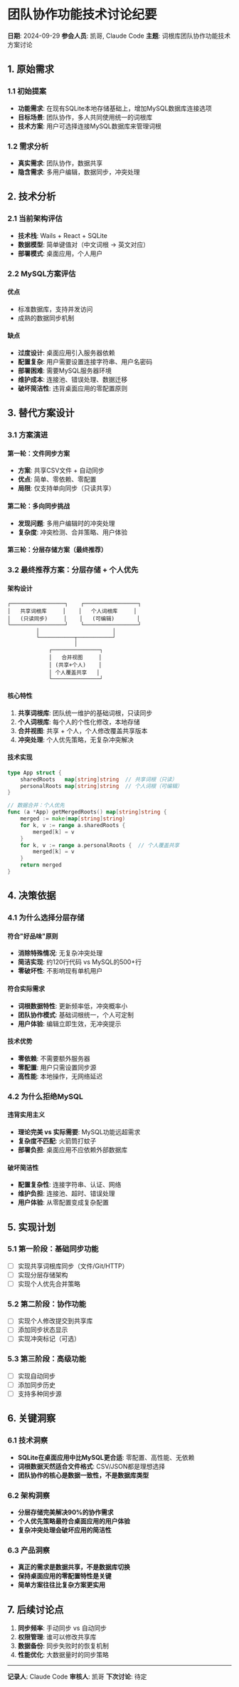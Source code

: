 # 团队协作功能技术讨论纪要

**日期**: 2024-09-29
**参会人员**: 凯哥, Claude Code
**主题**: 词根库团队协作功能技术方案讨论

## 1. 原始需求

### 1.1 初始提案
- **功能需求**: 在现有SQLite本地存储基础上，增加MySQL数据库连接选项
- **目标场景**: 团队协作，多人共同使用统一的词根库
- **技术方案**: 用户可选择连接MySQL数据库来管理词根

### 1.2 需求分析
- **真实需求**: 团队协作，数据共享
- **隐含需求**: 多用户编辑，数据同步，冲突处理

## 2. 技术分析

### 2.1 当前架构评估
- **技术栈**: Wails + React + SQLite
- **数据模型**: 简单键值对（中文词根 → 英文对应）
- **部署模式**: 桌面应用，个人用户

### 2.2 MySQL方案评估

#### 优点
- 标准数据库，支持并发访问
- 成熟的数据同步机制

#### 缺点
- **过度设计**: 桌面应用引入服务器依赖
- **配置复杂**: 用户需要设置连接字符串、用户名密码
- **部署困难**: 需要MySQL服务器环境
- **维护成本**: 连接池、错误处理、数据迁移
- **破坏简洁性**: 违背桌面应用的零配置原则

## 3. 替代方案设计

### 3.1 方案演进

#### 第一轮：文件同步方案
- **方案**: 共享CSV文件 + 自动同步
- **优点**: 简单、零依赖、零配置
- **局限**: 仅支持单向同步（只读共享）

#### 第二轮：多向同步挑战
- **发现问题**: 多用户编辑时的冲突处理
- **复杂度**: 冲突检测、合并策略、用户体验

#### 第三轮：分层存储方案（最终推荐）

### 3.2 最终推荐方案：分层存储 + 个人优先

#### 架构设计
```
┌─────────────────┐    ┌─────────────────┐
│   共享词根库     │    │   个人词根库     │
│   (只读同步)     │    │   (可编辑)       │
└─────────────────┘    └─────────────────┘
         │                       │
         └───────────┬───────────┘
                     │
             ┌───────────────┐
             │   合并视图     │
             │ (共享+个人)    │
             │ 个人覆盖共享   │
             └───────────────┘
```

#### 核心特性
1. **共享词根库**: 团队统一维护的基础词根，只读同步
2. **个人词根库**: 每个人的个性化修改，本地存储
3. **合并视图**: 共享 + 个人，个人修改覆盖共享版本
4. **冲突处理**: 个人优先策略，无复杂冲突解决

#### 技术实现
```go
type App struct {
    sharedRoots   map[string]string  // 共享词根（只读）
    personalRoots map[string]string  // 个人词根（可编辑）
}

// 数据合并：个人优先
func (a *App) getMergedRoots() map[string]string {
    merged := make(map[string]string)
    for k, v := range a.sharedRoots {
        merged[k] = v
    }
    for k, v := range a.personalRoots {  // 个人覆盖共享
        merged[k] = v
    }
    return merged
}
```

## 4. 决策依据

### 4.1 为什么选择分层存储

#### 符合"好品味"原则
- **消除特殊情况**: 无复杂冲突处理
- **简洁实现**: 约120行代码 vs MySQL的500+行
- **零破坏性**: 不影响现有单机用户

#### 符合实际需求
- **词根数据特性**: 更新频率低，冲突概率小
- **团队协作模式**: 基础词根统一，个人可定制
- **用户体验**: 编辑立即生效，无冲突提示

#### 技术优势
- **零依赖**: 不需要额外服务器
- **零配置**: 用户只需设置同步源
- **高性能**: 本地操作，无网络延迟

### 4.2 为什么拒绝MySQL

#### 违背实用主义
- **理论完美 vs 实际需要**: MySQL功能远超需求
- **复杂度不匹配**: 火箭筒打蚊子
- **部署负担**: 桌面应用不应依赖外部数据库

#### 破坏简洁性
- **配置复杂性**: 连接字符串、认证、网络
- **维护负担**: 连接池、超时、错误处理
- **用户体验**: 从零配置变成复杂配置

## 5. 实现计划

### 5.1 第一阶段：基础同步功能
- [ ] 实现共享词根库同步（文件/Git/HTTP）
- [ ] 实现分层存储架构
- [ ] 实现个人优先合并策略

### 5.2 第二阶段：协作功能
- [ ] 实现个人修改提交到共享库
- [ ] 添加同步状态显示
- [ ] 实现冲突标记（可选）

### 5.3 第三阶段：高级功能
- [ ] 实现自动同步
- [ ] 添加同步历史
- [ ] 支持多种同步源

## 6. 关键洞察

### 6.1 技术洞察
- **SQLite在桌面应用中比MySQL更合适**: 零配置、高性能、无依赖
- **词根数据天然适合文件格式**: CSV/JSON都是理想选择
- **团队协作的核心是数据一致性，不是数据库类型**

### 6.2 架构洞察
- **分层存储完美解决90%的协作需求**
- **个人优先策略最符合桌面应用的用户体验**
- **复杂冲突处理会破坏应用的简洁性**

### 6.3 产品洞察
- **真正的需求是数据共享，不是数据库切换**
- **保持桌面应用的零配置特性是关键**
- **简单方案往往比复杂方案更实用**

## 7. 后续讨论点

1. **同步频率**: 手动同步 vs 自动同步
2. **权限管理**: 谁可以修改共享库
3. **数据备份**: 同步失败时的恢复机制
4. **性能优化**: 大数据量时的同步策略

---

**记录人**: Claude Code
**审核人**: 凯哥
**下次讨论**: 待定